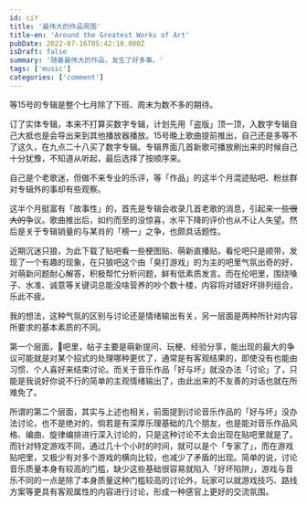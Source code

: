 ```yaml
---
id: ciY
title: '最伟大的作品周围'
title-en: 'Around the Greatest Works of Art'
pubDate: 2022-07-16T05:42:10.000Z
isDraft: false
summary: '随着最伟大的作品，发生了好多事。'
tags: ['music']
categories: ['comment']
---
```


等15号的专辑是整个七月除了下班、周末为数不多的期待。

订了实体专辑，本来不打算买数字专辑，计划先用「盗版」顶一顶，入数字专辑自己大抵也是会导出来到其他播放器播放。15号晚上歌曲提前推出，自己还是多等不了这久，在九点二十八买了数字专辑。专辑界面几首新歌可播放刷出来的时候自己十分犹豫，不知道从听起，最后选择了按顺序来。

自己是个老歌迷，但做不来专业的乐评，等「作品」的这半个月混迹贴吧、粉丝群对专辑外的事却有些观察。

这半个月挺富有「故事性」的，首先是专辑会收录几首老歌的消息，引起来一些~~很大的~~争议。歌曲推出后，如约而至的没惊喜，水平下降的评价也从不让人失望。然后是关于专辑销量的与某肖的「榜一」之争，也颇具话题性。

近期沉迷只狼，为此下载了贴吧看一些梗图贴、萌新直播贴，看伦吧只是顺带，发现了一个有趣的现象，在只狼吧这个由「臭打游戏」的为主的吧里气氛出奇的好，对萌新问题耐心解答，积极帮忙分析问题，鲜有低素质发言。而在伦吧里，围绕嗓子、水准、诚意等关键词总能没啥营养的吵个数十楼，内容将对错好坏排列组合，乐此不疲。

我的想法，这种气氛的区别与讨论还是情绪输出有关，另一层面是两种所针对内容所要求的基本素质的不同。

第一个层面，🐺吧里，帖子主要是萌新提问、玩梗、经验分享，能出现的最大的争议可能就是对某个招式的处理哪种更优了，通常是有客观结果的，即使没有也能由习惯、个人喜好来结束讨论。而关于音乐作品「好与坏」就没办法「讨论」了，只能是我说好你说不行的简单的主观情绪输出了，由此出来的不友善的对话也就在所难免了。

所谓的第二个层面，其实与上述也相关，前面提到讨论音乐作品的「好与坏」没办法讨论，也不是绝对的，倘若是有深厚乐理基础的几个朋友，也是能对音乐作品风格、编曲、旋律编排进行深入讨论的，只是这种讨论不太会出现在贴吧里就是了。而针对特定游戏不同，通过几十个小时的时间，就可以是个「专家了」，而在游戏贴吧里，又极少有对多个游戏的横向比较，也减少了矛盾的出现。简单的说，讨论音乐质量本身有较高的门槛，缺少这些基础很容易就陷入「好坏陷阱」，游戏与音乐不同的一点是除了本身质量这种门槛较高的讨论外，玩家可以就游戏技巧、路线方案等更具有客观属性的内容进行讨论，形成一种感官上更好的交流氛围。
